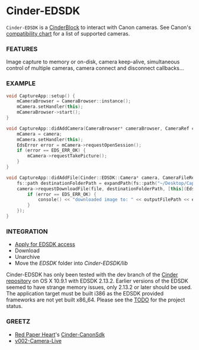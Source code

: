 # Cinder-EDSDK
`Cinder-EDSDK` is a [CinderBlock](http://libcinder.org/) to interact with Canon cameras. See Canon's [compatibility chart](http://www.usa.canon.com/cusa/consumer/standard_display/sdk_homepage#SDKQ7) for a list of supported cameras.

### FEATURES
Image capture to memory or on-disk, camera keep-alive, simultaneous control of multiple cameras, camera connect and disconnect callbacks…

### EXAMPLE
```C++
void CaptureApp::setup() {
    mCameraBrowser = CameraBrowser::instance();
    mCamera.setHandler(this);
    mCameraBrowser->start();
}

void CaptureApp::didAddCamera(CameraBrowser* cameraBrowser, CameraRef camera) {
    mCamera = camera;
    mCamera.setHandler(this);
    EdsError error = mCamera->requestOpenSession();
    if (error == EDS_ERR_OK) {
        mCamera->requestTakePicture();
    }
}

void CaptureApp::didAddFile(Cinder::EDSDK::Camera* camera, CameraFileRef file) {
    fs::path destinationFolderPath = expandPath(fs::path("~/Desktop/Captures"));
    camera->requestDownloadFile(file, destinationFolderPath, [this](EdsError error, fs::path outputFilePath) {
        if (error == EDS_ERR_OK) {
            console() << "downloaded image to: " << outputFilePath << endl;
        }
    });
}
```

### INTEGRATION
- [Apply for EDSDK access](http://www.usa.canon.com/cusa/consumer/standard_display/sdk_homepage)
- Download
- Unarchive
- Move the _EDSDK_ folder into _Cinder-EDSDK/lib_

Cinder-EDSDK has only been tested with the dev branch of the [Cinder repository](https://github.com/Cinder/Cinder) on OS X 10.9.1 with EDSDK 2.13.2. Earlier versions of the EDSDK seemed to have strange memory issues, only 2.13.2 or later should be used. The application target must be built i386 as the EDSDK provided frameworks are not yet built x86_64. Please see the [TODO](TODO.md) for the project status.

### GREETZ
- [Red Paper Heart](http://www.redpaperheart.com)'s [Cinder-CanonSdk](https://github.com/redpaperheart/Cinder-CanonSdk)
- [v002-Camera-Live](https://github.com/v002/v002-Camera-Live)
